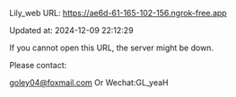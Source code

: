 Lily_web URL: https://ae6d-61-165-102-156.ngrok-free.app

Updated at: 2024-12-09 22:12:29

If you cannot open this URL, the server might be down.

Please contact: 

goley04@foxmail.com Or Wechat:GL_yeaH